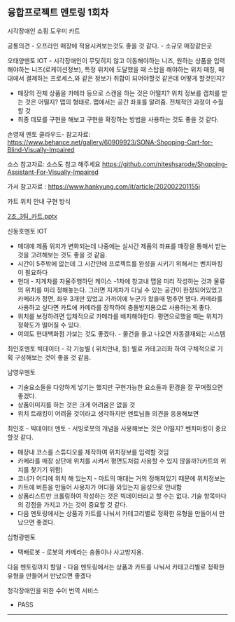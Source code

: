 ## 융합프로젝트 멘토링 1회차



시각장애인 쇼핑 도우미 카트

공통의견 - 오프라인 매장에 적용시켜보는것도 좋을 것 같다. - 소규모 매장같은곳

오태양멘토 IOT - 시각장애인이 무딫히지 않고 이동해야하는 니즈, 원하는 상품을 입력해야하는 니즈(로케이션정보), 특정 위치에 도달했을 때 스탑을 해야하는 위치 매칭, 매대에서 결제하는 프로세스,와 같은 정보가 취합이 되어야할것 같은데 어떻게 할것인지?

- 매장의 전체 상품을 카메라 등으로 스캔을 하는 것은 어떨지?  위치 정보를 캡처를 받는 것은 어떨지? 맵의 형태로. 맵에서는 공간 좌표를 알려줌. 전체적인 과정이 수월할 것
- 최종 데모를 구현을 해보고 구현을 확장하는 방법을 사용하는 것도 좋을 것 같다.

손영재 멘토 클라우드- 참고자료: https://www.behance.net/gallery/60909923/SONA-Shopping-Cart-for-Blind-Visually-Impaired

소스 참고자료:  소스도 참고 해주세요 https://github.com/niteshsarode/Shopping-Assistant-For-Visually-Impaired

가서 참고자료 : https://www.hankyung.com/it/article/202002201155j

카트 위치 안내 구현 방식

[2조_3팀_카트.pptx](https://s3-us-west-2.amazonaws.com/secure.notion-static.com/d620caf2-80e1-40f0-8f75-b3f223eaf5a9/2조_3팀_카트.pptx)

신동호멘토 IOT

- 매대에 제품 위치가 변화되는데 나중에는 실시간 제품의 좌표를 매장을 통해서 받는 것을 고려해보는 것도 좋을 것 같음.
- 시간이 5주밖에 없는데 그 시간안에 프로젝트를 완성을 시키기 위해서는 벤치마킹이 필요하다
- 현대 - 지게차를 자율주행하던 케이스 -1차에 창고내 맵을 미리 작성하는 것과 물류의 위치를 미리 정해놓는다. 그러면 지게차가 다닐 수 있는 공간이 한정되어있었고 카메라가 정면, 좌우 3개만 있었고 가까이에 누군가 왔을때 멈추면 됐다. 카메라를 사용하고 싶다면 카트에 카메라를 장착하여 충돌방지용으로 사용하는게 좋다.
- 위치를 보정하려면 입체적으로 카메라를 배치해야한다. 평면으로했을 때는 위치가 정확도가 떨어질 수 있다.
- 여의도 현대백화점 가보는 것도 좋겠다. - 물건을 들고 나오면 자동결재되는 시스템

최인호멘토 빅데이터 - 각 기능별 ( 위치안내, 등) 별로 카테고리화 하여 구체적으로 기획 구성해보는 것이 좋을 것 같음.

남영우멘토

- 기술요소들을 다양하게 넣기는 했지만 구현가능한 요소들과 환경을 잘 꾸며줬으면 좋겠다.
- 상품이미지를 하는 것은 크게 어려움은 없을 것
- 위치 트래킹이 어려울 것이라고 생각하지만 멘토님들 의견을 응용해보면

최인호 - 빅데이터 멘토 - 서빙로봇의 개념을 사용해보는 것은 어떨지? 벤치마킹이 중요할것 같다.

- 매장내 코스를 스튜디오를 제작하여 위치정보를 입력할 것임
- 카메라를 매장 상단에 위치를 시켜서 평면도처럼 사용할 수 있지 않을까?(카트의 위치를 찾기기 위함)
- 코너가 어디에 위치 해 있는지 - 마트의 매대는 거의 정해져있기 때문에 위치정보는
- 카트에 버튼을 만들어 사용자가 어디쯤 와있는지 음성으로 안내함
- 상품리스트만 크롤링하여 작성하는 것은 빅데이터라고 할 수는 없다.  기술 항목마다의 강점을 가지고 가는 것이 중요할 것 같다.
- 다음 멘토링에서는 상품과 카트를 나눠서 카테고리별로 정확한 유형을 만들어서 만났으면 좋겠다.

심형광멘토

- 택배로봇 - 로봇의 카메라는 충돌이나 사고방지용.

다음 멘토링까지 할일 - 다음 멘토링에서는 상품과 카트를 나눠서 카테고리별로 정확한 유형을 만들어서 만났으면 좋겠다

청각장애인을 위한 수어 번역 서비스

- PASS



---

